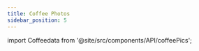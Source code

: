 ```yaml
---
title: Coffee Photos
sidebar_position: 5
---
```


import Coffeedata from '@site/src/components/API/coffeePics';


<Coffeedata />